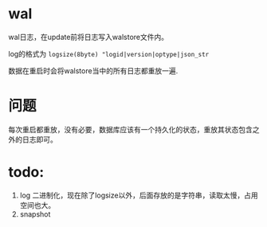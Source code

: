# wal
wal日志，在update前将日志写入walstore文件内。

log的格式为 
`logsize(8byte) "logid|version|optype|json_str`

数据在重启时会将walstore当中的所有日志都重放一遍.

# 问题
每次重启都重放，没有必要，数据库应该有一个持久化的状态，重放其状态包含之外的日志即可。


# todo:
1. log 二进制化，现在除了logsize以外，后面存放的是字符串，读取太慢，占用空间也大。
2. snapshot
